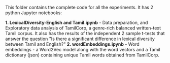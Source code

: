 This folder contains the complete code for all the experiments. It has 2 python Jupyter notebooks:

  **1. LexicalDiversity-English and Tamil.ipynb** - Data preparation, and Exploratory data analysis of TamilCorp, a genre-rich balanced written-text Tamil corpus. It also has the results of the independent 2 sample t-tests that answer the question "Is there a significant difference in lexical diversity between Tamil and English?"
  **2. wordEmbeddings.ipynb** - Word embeddings - a Word2Vec model along with the word vectors and a Tamil dictionary (json) containing unique Tamil words obtained from TamilCorp.
